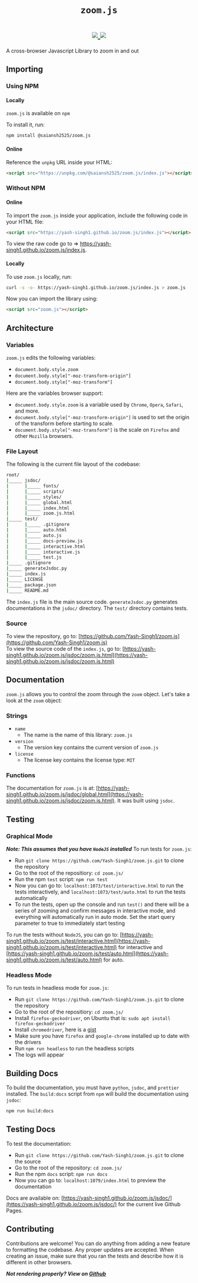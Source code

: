 <h1 align="center">
  <code>zoom.js</code>
  <br />
  <br />
  <a href="https://www.npmjs.com/package/@saiansh2525/zoom.js" align="center">
    <img src="https://img.shields.io/npm/v/@saiansh2525/zoom.js?style=flat-square">
  </a>
  <a href="https://github.com/prettier/prettier" align="center">
    <img src="https://img.shields.io/badge/code_style-prettier-ff69b4.svg?style=flat-square">
  </a>
</h1>

A cross-browser Javascript Library to zoom in and out

## Importing

### Using NPM

#### Locally

`zoom.js` is available on `npm`

To install it, run:

```sh
npm install @saiansh2525/zoom.js
```

#### Online

Reference the `unpkg` URL inside your HTML:

```html
<script src="https://unpkg.com/@saiansh2525/zoom.js/index.js"></script>
```

### Without NPM

#### Online

To import the `zoom.js` inside your application, include the following code in your HTML file:

```html
<script src="https://yash-singh1.github.io/zoom.js/index.js"></script>
```

To view the raw code go to => <https://yash-singh1.github.io/zoom.js/index.js>.

#### Locally

To use `zoom.js` locally, run:

```sh
curl -s -o- https://yash-singh1.github.io/zoom.js/index.js > zoom.js
```

Now you can import the library using:

```html
<script src="zoom.js"></script>
```

## Architecture

### Variables

`zoom.js` edits the following variables:

- `document.body.style.zoom`
- `document.body.style["-moz-transform-origin"]`
- `document.body.style["-moz-transform"]`

Here are the variables browser support:

- `document.body.style.zoom` is a variable used by `Chrome`, `Opera`, `Safari`, and more.
- `document.body.style["-moz-transform-origin"]` is used to set the origin of the transform before starting to scale.
- `document.body.style["-moz-transform"]` is the scale on `Firefox` and other `Mozilla` browsers.

### File Layout

The following is the current file layout of the codebase:

```sh
root/
|_____ jsdoc/
|      |_____ fonts/
|      |_____ scripts/
|      |_____ styles/
|      |_____ global.html
|      |_____ index.html
|      |_____ zoom.js.html
|_____ test/
|      |_____ .gitignore
|      |_____ auto.html
|      |_____ auto.js
|      |_____ docs-preview.js
|      |_____ interactive.html
|      |_____ interactive.js
|      |_____ test.js
|_____ .gitignore
|_____ generateJsdoc.py
|_____ index.js
|_____ LICENSE
|_____ package.json
|_____ README.md
```

The `index.js` file is the main source code. `generateJsdoc.py` generates documentations in the `jsdoc/` directory. The `test/` directory contains tests.

### Source

To view the repository, go to: [https://github.com/Yash-Singh1/zoom.js](https://github.com/Yash-Singh1/zoom.js)<br>
To view the source code of the `index.js`, go to: [https://yash-singh1.github.io/zoom.js/jsdoc/zoom.js.html](https://yash-singh1.github.io/zoom.js/jsdoc/zoom.js.html)

## Documentation

`zoom.js` allows you to control the zoom through the `zoom` object. Let's take a look at the `zoom` object:

### Strings

- `name`
  - The name is the name of this library: `zoom.js`
- `version`
  - The version key contains the current version of `zoom.js`
- `license`
  - The license key contains the license type: `MIT`

### Functions

The documentation for `zoom.js` is at: [https://yash-singh1.github.io/zoom.js/jsdoc/global.html](https://yash-singh1.github.io/zoom.js/jsdoc/zoom.js.html).
It was built using `jsdoc`.

## Testing

### Graphical Mode

**_Note: This assumes that you have `NodeJS` installed_**
To run tests for `zoom.js`:

- Run `git clone https://github.com/Yash-Singh1/zoom.js.git` to clone the repository
- Go to the root of the repositiory: `cd zoom.js/`
- Run the npm `test` script: `npm run test`
- Now you can go to: `localhost:1073/test/interactive.html` to run the tests interactively, and `localhost:1073/test/auto.html` to run the tests automatically
- To run the tests, open up the console and run `test()` and there will be a series of zooming and confirm messages in interactive mode, and
  everything will automatically run in auto mode. Set the start query parameter to true to immediately start testing

To run the tests without `NodeJS`, you can go to: [https://yash-singh1.github.io/zoom.js/test/interactive.html](https://yash-singh1.github.io/zoom.js/test/interactive.html)
for interactive and [https://yash-singh1.github.io/zoom.js/test/auto.html](https://yash-singh1.github.io/zoom.js/test/auto.html) for auto.

### Headless Mode

To run tests in headless mode for `zoom.js`:

- Run `git clone https://github.com/Yash-Singh1/zoom.js.git` to clone the repository
- Go to the root of the repositiory: `cd zoom.js/`
- Install `firefox-geckodriver`, on Ubuntu that is: `sudo apt install firefox-geckodriver`
- Install `chromedriver`, here is a [gist](https://gist.github.com/ziadoz/3e8ab7e944d02fe872c3454d17af31a5)
- Make sure you have `firefox` and `google-chrome` installed up to date with the drivers
- Run `npm run headless` to run the headless scripts
- The logs will appear

## Building Docs

To build the documentation, you must have `python`, `jsdoc`, and `prettier` installed.
The `build:docs` script from `npm` will build the documentation using `jsdoc`:

```sh
npm run build:docs
```

## Testing Docs

To test the documentation:

- Run `git clone https://github.com/Yash-Singh1/zoom.js.git` to clone the source
- Go to the root of the repository: `cd zoom.js/`
- Run the npm `docs` script: `npm run docs`
- Now you can go to: `localhost:1079/index.html` to preview the documentation

Docs are available on: [https://yash-singh1.github.io/zoom.js/jsdoc/](https://yash-singh1.github.io/zoom.js/jsdoc/) for the current live Github Pages.

## Contributing

Contributions are welcome! You can do anything from adding a new feature to formatting the codebase.
Any proper updates are accepted. When creating an issue, make sure that you ran the tests and describe how it is different in other browsers.

**_Not rendering properly? View on [Github](https://github.com/Yash-Singh1/zoom.js#readme)_**
